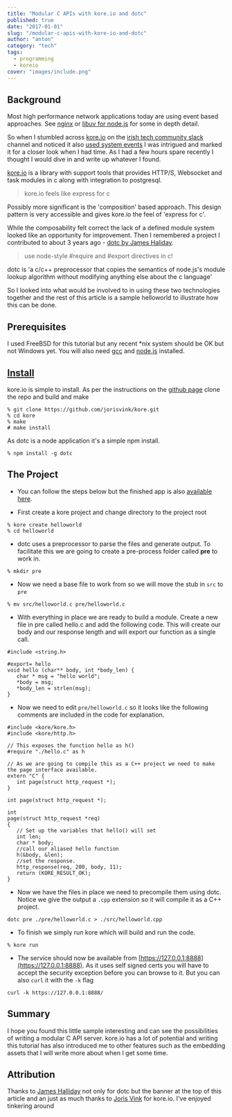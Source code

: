 ```yaml
---
title: "Modular C APIs with kore.io and dotc"
published: true
date: "2017-01-01"
slug: "/modular-c-apis-with-kore-io-and-dotc"
author: "anton"
category: "tech"
tags:
  - programming
  - koreio
cover: "images/include.png"
---
```


## Background
Most high performance network applications today are using event based approaches. See [nginx](http://nginx.org/en/docs/events.html) or [libuv for node.js](http://docs.libuv.org/en/v1.x/design.html) for some in depth detail.

So when I stumbled across [kore.io](https://kore.io/) on the [irish tech community slack](http://irishtechcommunity.com/) channel and noticed it also [used system events](https://www.gitbook.com/book/jorisvink/kore-doc/details) I was intrigued and marked it for a closer look when I had time.
As I had a few hours spare recently I thought I would dive in and write up whatever I found. 

[kore.io](https://kore.io/) is a library with support tools that provides HTTP/S, Websocket and task modules in c along with integration to postgresql.
> kore.io feels like express for c

Possibly more significant is the 'composition' based approach. This design pattern is very accessible and gives kore.io the feel of 'express for c'.

While the composability felt correct the lack of a defined module system looked like an opportunity for improvement. Then I remembered a project I contributed to about 3 years ago - [dotc by James Haliday](https://github.com/substack/dotc). 

> use node-style #require and #export directives in c! 

dotc is 'a c/c++ preprocessor that copies the semantics of node.js's module lookup algorithm without modifying anything else about the c language'

So I looked into what would be involved to in using these two technologies together and the rest of this article is a sample helloworld to illustrate how this can be done.

## Prerequisites
I used FreeBSD for this tutorial but any recent *nix system should be OK but not Windows yet. You will also need [gcc](https://gcc.gnu.org/) and [node.js](https://nodejs.org/) installed.

## [Install ](#install)
kore.io is simple to install. As per the instructions on the [github page](https://github.com/jorisvink/kore) clone the repo and build and make
```
% git clone https://github.com/jorisvink/kore.git
% cd kore
% make
# make install
```
As dotc is a node application it's a simple npm install.
```
% npm install -g dotc
```

## The Project
* You can follow the steps below but the finished app is also [available here](https://github.com/No9/helloworld).

* First create a kore project and change directory to the project root
```
% kore create helloworld
% cd helloworld
```

* dotc uses a preprocessor to parse the files and generate output. To facilitate this we are going to create a pre-process folder called **pre** to work in.
```
% mkdir pre
```
* Now we need a base file to work from so we will move the stub in `src` to `pre`
```
% mv src/helloworld.c pre/helloworld.c
```

* With everything in place we are ready to build a module. Create a new file in pre called hello.c and add the following code. This will create our body and our response length and will export our function as a single call.

```
#include <string.h>

#export= hello 
void hello (char** body, int *body_len) {
   char * msg = "hello world";
   *body = msg;
   *body_len = strlen(msg);
}
```

* Now we need to edit `pre/helloworld.c` so it looks like the following comments are included in the code for explanation. 
```
#include <kore/kore.h>
#include <kore/http.h>

// This exposes the function hello as h()
#require "./hello.c" as h

// As we are going to compile this as a C++ project we need to make the page interface available. 
extern "C" {
   int page(struct http_request *);
}

int page(struct http_request *);

int
page(struct http_request *req)
{
   // Set up the variables that hello() will set
   int len;
   char * body;
   //call our aliased hello function
   h(&body, &len); 
   //set the response.
   http_response(req, 200, body, 11);
   return (KORE_RESULT_OK);
}
```

* Now we have the files in place we need to precompile them using dotc. Notice we give the output a `.cpp` extension so it will compile it as a C++ project.
```
dotc pre ./pre/helloworld.c > ./src/helloworld.cpp
```

* To finish we simply run kore which will build and run the code.
```
% kore run
```
* The service should now be available from [https://127.0.0.1:8888](https://127.0.0.1:8888). As it uses self signed certs you will have to accept the security exception before you can browse to it. But you can also `curl` it with the `-k` flag
```
curl -k https://127.0.0.1:8888/
``` 

## Summary

I hope you found this little sample interesting and can see the possibilities of writing a modular C API server.
kore.io has a lot of potential and writing this tutorial has also introduced me to other features such as the embedding assets that I will write more about when I get some time.

## Attribution 
Thanks to [James Halliday](https://github.com/substack) not only for dotc but the banner at the top of this article and an just as much thanks to [Joris Vink](https://github.com/jorisvink) for kore.io. I've enjoyed tinkering around 
  
